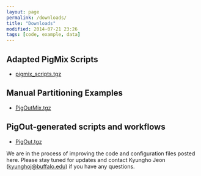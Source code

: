 ```yaml
---
layout: page
permalink: /downloads/
title: "Downloads"
modified: 2014-07-21 23:26
tags: [code, example, data]
---
```


## Adapted PigMix Scripts

 * [pigmix_scripts.tgz](https://dl.dropboxusercontent.com/u/3748734/pigmix_scripts.tgz)

## Manual Partitioning Examples

 * [PigOutMix.tgz](https://dl.dropboxusercontent.com/u/3748734/PigOutMix.tgz)

## PigOut-generated scripts and workflows

 * [PigOut.tgz](https://dl.dropboxusercontent.com/u/3748734/PigOut.tgz)

We are in the process of improving the code and configuration files posted here.
Please stay tuned for updates and contact Kyungho Jeon (kyunghoj@buffalo.edu)
if you have any questions.
